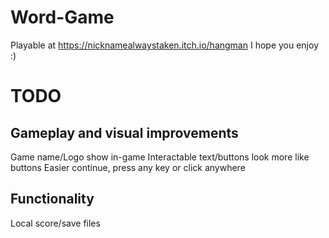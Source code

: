 # Word-Game
 
Playable at https://nicknamealwaystaken.itch.io/hangman
I hope you enjoy :)


# TODO

## Gameplay and visual improvements
Game name/Logo show in-game
Interactable text/buttons look more like buttons
Easier continue, press any key or click anywhere

## Functionality
Local score/save files